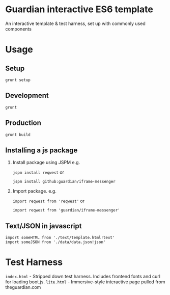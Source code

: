 Guardian interactive ES6 template
=================================

An interactive template & test harness, set up with commonly used components

Usage
=====

Setup
-----
`grunt setup`

Development
-----------
`grunt`

Production
----------
`grunt build`

Installing a js package
-----------------------
1. Install package using JSPM e.g.

	`jspm install reqwest` or

	`jspm install github:guardian/iframe-messenger`

2. Import package. e.g.

	`import reqwest from 'reqwest'` or

	`import reqwest from 'guardian/iframe-messenger'`


Text/JSON in javascript
-----------------------
```
import someHTML from './text/template.html!text'
import someJSON from './data/data.json!json'
```

Test Harness
============

`index.html` - Stripped down test harness. Includes frontend fonts and curl for loading boot.js.
`lite.html` - Immersive-style interactive page pulled from theguardian.com
